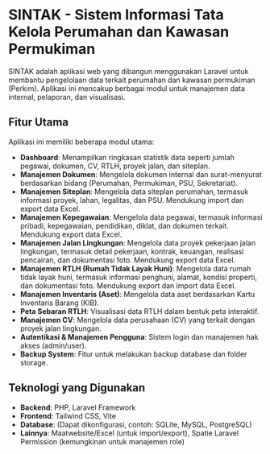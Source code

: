 # SINTAK - Sistem Informasi Tata Kelola Perumahan dan Kawasan Permukiman

SINTAK adalah aplikasi web yang dibangun menggunakan Laravel untuk membantu pengelolaan data terkait perumahan dan kawasan permukiman (Perkim). Aplikasi ini mencakup berbagai modul untuk manajemen data internal, pelaporan, dan visualisasi.

## Fitur Utama

Aplikasi ini memiliki beberapa modul utama:

* **Dashboard**: Menampilkan ringkasan statistik data seperti jumlah pegawai, dokumen, CV, RTLH, proyek jalan, dan siteplan.
* **Manajemen Dokumen**: Mengelola dokumen internal dan surat-menyurat berdasarkan bidang (Perumahan, Permukiman, PSU, Sekretariat).
* **Manajemen Siteplan**: Mengelola data siteplan perumahan, termasuk informasi proyek, lahan, legalitas, dan PSU. Mendukung import dan export data Excel.
* **Manajemen Kepegawaian**: Mengelola data pegawai, termasuk informasi pribadi, kepegawaian, pendidikan, diklat, dan dokumen terkait. Mendukung export data Excel.
* **Manajemen Jalan Lingkungan**: Mengelola data proyek pekerjaan jalan lingkungan, termasuk detail pekerjaan, kontrak, keuangan, realisasi pencairan, dan dokumentasi foto. Mendukung export data Excel.
* **Manajemen RTLH (Rumah Tidak Layak Huni)**: Mengelola data rumah tidak layak huni, termasuk informasi penghuni, alamat, kondisi properti, dan dokumentasi foto. Mendukung export dan import data Excel.
* **Manajemen Inventaris (Aset)**: Mengelola data aset berdasarkan Kartu Inventaris Barang (KIB).
* **Peta Sebaran RTLH**: Visualisasi data RTLH dalam bentuk peta interaktif.
* **Manajemen CV**: Mengelola data perusahaan (CV) yang terkait dengan proyek jalan lingkungan.
* **Autentikasi & Manajemen Pengguna**: Sistem login dan manajemen hak akses (admin/user).
* **Backup System**: Fitur untuk melakukan backup database dan folder storage.

## Teknologi yang Digunakan

* **Backend**: PHP, Laravel Framework
* **Frontend**: Tailwind CSS, Vite
* **Database**: (Dapat dikonfigurasi, contoh: SQLite, MySQL, PostgreSQL)
* **Lainnya**: Maatwebsite/Excel (untuk import/export), Spatie Laravel Permission (kemungkinan untuk manajemen role)
